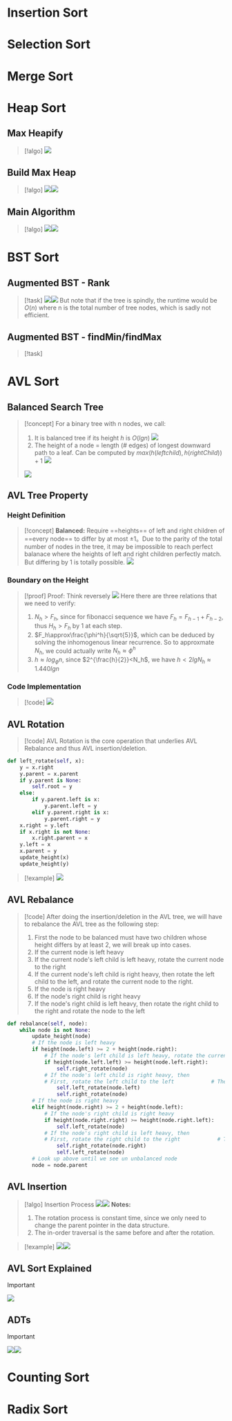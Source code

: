# Insertion Sort



# Selection Sort



# Merge Sort





# Heap Sort
## Max Heapify
> [!algo]
> ![](Sorting_Searching.assets/image-20231210163927998.png)


## Build Max Heap
> [!algo]
> ![](Sorting_Searching.assets/image-20231210163941616.png)![](Sorting_Searching.assets/image-20231210164110140.png)

## Main Algorithm
> [!algo]
> ![](Sorting_Searching.assets/image-20231210164237894.png)![](Sorting_Searching.assets/image-20231210164318043.png)



# BST Sort
## Augmented BST - Rank
> [!task]
> ![](Sorting_Searching.assets/image-20231210165924310.png)![](Sorting_Searching.assets/image-20231210170532526.png)
> But note that if the tree is spindly, the runtime would be $O(n)$ where n is the total number of tree nodes, which is sadly not efficient.

## Augmented BST - findMin/findMax
> [!task]
> 





# AVL Sort
## Balanced Search Tree
> [!concept]
> For a binary tree with n nodes, we call:
> 1.  It is balanced tree if its height $h$ is $O(lgn)$
> ![](Sorting_Searching.assets/image-20231210165420760.png)
> 3. The height of a node = length (# edges) of longest downward path to a leaf. Can be computed by $max(h(leftchild),h(rightChild))+1$
> ![](Sorting_Searching.assets/image-20231210165608645.png)
> 
> ![](Sorting_Searching.assets/image-20231210203535425.png)





## AVL Tree Property
### Height Definition
> [!concept]
> **Balanced:** Require ==heights== of left and right children of ==every node== to differ by at most $\pm 1$。Due to the parity of the total number of nodes in the tree, it may be impossible to reach perfect balanace where the heights of left and right children perfectly match. But differing by 1 is totally possible.
> ![](Sorting_Searching.assets/image-20231210172109581.png)


### Boundary on the Height
> [!proof] Proof: Think reversely
> ![](Sorting_Searching.assets/image-20231210200208827.png)
> Here there are three relations that we need to verify:
> 1. $N_h>F_h$, since for fibonacci sequence we have $F_h=F_{h-1}+F_{h-2}$, thus $H_h>F_h$ by 1 at each step. 
> 2. $F_h\approx\frac{\phi^h}{\sqrt{5}}$, which can be deduced by solving the inhomogenous linear recurrence. So to approxmate $N_h$, we could actually write $N_{h}\approx\phi^{h}$
> 3. $h\approx log_{\phi}n$, since $2^{\frac{h}{2}}<N_h$, we have $h<2lgN_h\approx 1.440lgn$ 


### Code Implementation
> [!code]
> ![](Sorting_Searching.assets/image-20231210210428596.png)



## AVL Rotation
> [!code]
> AVL Rotation is the core operation that underlies AVL Rebalance and thus AVL insertion/deletion.
```python
def left_rotate(self, x):  
    y = x.right  
    y.parent = x.parent  
    if y.parent is None:  
        self.root = y  
    else:  
        if y.parent.left is x:  
            y.parent.left = y  
        elif y.parent.right is x:  
            y.parent.right = y  
    x.right = y.left  
    if x.right is not None:  
        x.right.parent = x  
    y.left = x  
    x.parent = y  
    update_height(x)  
    update_height(y)
```

> [!example]
> ![](Sorting_Searching.assets/image-20231210223442799.png)





## AVL Rebalance
> [!code]
> After doing the insertion/deletion in the AVL tree, we will have to rebalance the AVL tree as the following step:
> 1. First the node to be balanced must have two children whose height differs by at least 2, we will break up into cases.
> 2. If the current node is left heavy
> 	1. If the current node's left child is left heavy, rotate the current node to the right  
> 	2. If the current node's left child is right heavy, then rotate the left child to the left, and rotate the current node to the right.
> 3. If the node is right heavy 
> 	1. If the node's right child is right heavy
> 	2.  If the node's right child is left heavy, then rotate the right child to the right      and rotate the node to the left 
```python
def rebalance(self, node):  
    while node is not None:  
        update_height(node)  
        # If the node is left heavy  
        if height(node.left) >= 2 + height(node.right):  
            # If the node's left child is left heavy, rotate the current node to the right  
            if height(node.left.left) >= height(node.left.right):  
                self.right_rotate(node)  
            # If the node's left child is right heavy, then  
            # First, rotate the left child to the left            # Then, rotate the node to the right            else:  
                self.left_rotate(node.left)  
                self.right_rotate(node)  
        # If the node is right heavy  
        elif height(node.right) >= 2 + height(node.left):  
            # If the node's right child is right heavy  
            if height(node.right.right) >= height(node.right.left):  
                self.left_rotate(node)  
            # If the node's right child is left heavy, then  
            # First, rotate the right child to the right            # Then, rotate the node to the left            else:  
                self.right_rotate(node.right)  
                self.left_rotate(node)
	    # Look up above until we see un unbalanced node  
        node = node.parent
```


## AVL Insertion
> [!algo] Insertion Process
> ![](Sorting_Searching.assets/image-20231210201607375.png)![](Sorting_Searching.assets/image-20231210201617794.png)
> **Notes:**
> 1. The rotation process is constant time, since we only need to change the parent pointer in the data structure.
> 2. The in-order traversal is the same before and after the rotation.

> [!example]
> ![](Sorting_Searching.assets/image-20231210201636307.png)![](Sorting_Searching.assets/image-20231210201641195.png)




## AVL Sort Explained
> [!important]
> ![](Sorting_Searching.assets/image-20231210203316097.png)




## ADTs
> [!important]
> ![](Sorting_Searching.assets/image-20231210203412863.png)![](Sorting_Searching.assets/image-20231210203417741.png)




# Counting Sort





# Radix Sort